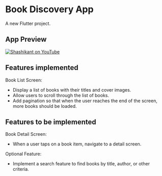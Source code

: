 # Book Discovery App

A new Flutter project.

## App Preview

[![Shashikant on YouTube](http://img.youtube.com/shorts/zS2Vz1TbDuo/0.jpg)](http://www.youtube.com/shorts/zS2Vz1TbDuo "Book Discovery App Demo - Flutter")


## Features implemented

Book List Screen:
   - Display a list of books with their titles and cover images.
   - Allow users to scroll through the list of books.
   - Add pagination so that when the user reaches the end of the screen, more  books should be loaded.

## Features to be implemented

Book Detail Screen:
   - When a user taps on a book item, navigate to a detail screen.

Optional Feature:
   - Implement a search feature to find books by title, author, or other criteria.


